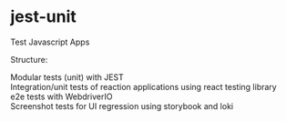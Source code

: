 # jest-unit
Test Javascript Apps

Structure:

Modular tests (unit) with JEST <br>
Integration/unit tests of reaction applications using react testing library <br>
e2e tests with WebdriverIO <br>
Screenshot tests for UI regression using storybook and loki
